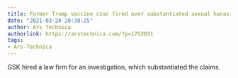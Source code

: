 ```yaml
---
title: Former Trump vaccine czar fired over substantiated sexual harassment claim
date: "2021-03-24 20:38:25"
author: Ars Technica
authorlink: https://arstechnica.com/?p=1752031
tags:
- Ars-Technica
---
```

GSK hired a law firm for an investigation, which substantiated the claims. 